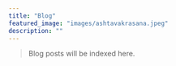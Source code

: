 ```yaml
---
title: "Blog"
featured_image: "images/ashtavakrasana.jpeg"
description: ""
---
```


<blockquote>
Blog posts will be indexed here.
</blockquote>